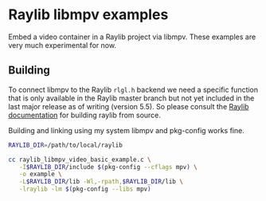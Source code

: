 # Raylib libmpv examples

Embed a video container in a Raylib project via libmpv. These examples are very much experimental for now.

## Building

To connect libmpv to the Raylib `rlgl.h` backend we need a specific function that is only available in the Raylib master branch but not yet included in the last major release as of writing (version 5.5). So please consult the [Raylib documentation](https://github.com/raysan5/raylib/?tab=readme-ov-file#build-and-installation) for building raylib from source.

Building and linking using my system libmpv and pkg-config works fine.

```sh
RAYLIB_DIR=/path/to/local/raylib

cc raylib_libmpv_video_basic_example.c \
   -I$RAYLIB_DIR/include $(pkg-config --cflags mpv) \
   -o example \
   -L$RAYLIB_DIR/lib -Wl,-rpath,$RAYLIB_DIR/lib \
   -lraylib -lm $(pkg-config --libs mpv)

```
